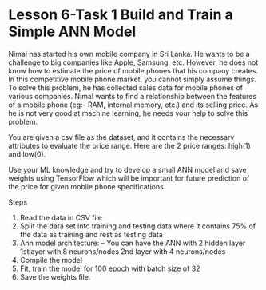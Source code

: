 # Lesson 6-Task 1 Build and Train a Simple ANN Model



Nimal has started his own mobile company in Sri Lanka. He wants to be a challenge to  big companies like Apple, Samsung, etc. However, he does not know how to estimate the price of mobile phones that his company creates. In this competitive mobile phone market, you cannot simply assume things. To solve this problem, he has collected sales data for  mobile phones of various companies. Nimal wants to find a relationship between the features of a mobile phone (eg:- RAM, internal memory, etc.) and its selling price. As he is not very good at machine learning, he needs your help to solve this problem.

You are given a csv file as the dataset, and it contains the necessary attributes to evaluate the price range. Here are the  2 price ranges:  high(1) and low(0).

Use your ML knowledge and try to develop a small ANN model and save weights using TensorFlow which will be important for future prediction of the price for given mobile phone specifications.

Steps

1. Read the data in CSV file
2. Split the data set into training and testing data where it contains 75% of the data as training and rest as testing data
3. Ann model architecture: – You can have the ANN with 2 hidden layer
  1stlayer with 8 neurons/nodes
  2nd layer with 4 neurons/nodes
3. Compile the model 
4. Fit, train the model for 100 epoch with batch size of 32
5. Save the weights file.
